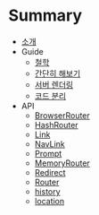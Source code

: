 # Summary

* [소개](README.md)
* Guide
  * [철학](guide/philosophy.md)
  * [간단히 해보기](guide/quick_start.md)
  * [서버 렌더링](guide/server_rendering.md)
  * [코드 분리](guide/code_splitting.md)
* API
  * [BrowserRouter](api/browser_router.md)
  * [HashRouter](api/hashrouter.md)
  * [Link](api/link.md)
  * [NavLink](api/navlink.md)
  * [Prompt](api/prompt.md)
  * [MemoryRouter](api/memoryrouter.md)
  * [Redirect](api/redirect.md)
  * [Router](api/router.md)
  * [history](api/history.md)
  * [location](api/location.md)
